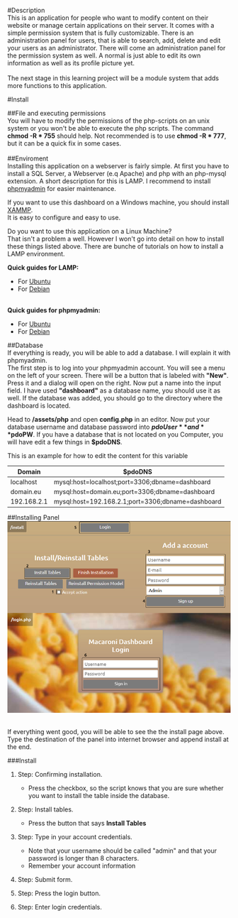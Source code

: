#Description<br>
This is an application for people who want to modify content on their website or manage certain applications on their server.
It comes with a simple permission system that is fully customizable. There is an administration panel for users, that is able to search, add, delete and edit
your users as an administrator. There will come an administration panel for the permission system as well.
A normal is just able to edit its own information as well as its profile picture yet.  
<br>
The next stage in this learning project will be a module system that adds more functions to this application.

#Install<br>

##File and executing permissions<br>
You will have to modify the permissions of the php-scripts on an unix system or you won't be able to execute the php scripts.
The command **chmod -R * 755** should help. Not recommended is to use **chmod -R * 777**, but it can be a quick fix in 
some cases. 
<br><br>
##Enviroment<br>
Installing this application on a webserver is fairly simple.
At first you have to install a SQL Server, a Webserver (e.q Apache) and php with an php-mysql extension.
A short description for this is LAMP.
I recommend to install [phpmyadmin](https://www.phpmyadmin.net/) for easier maintenance.

If you want to use this dashboard on a Windows machine, you should install [XAMMP](https://www.apachefriends.org).<br>
It is easy to configure and easy to use. <br>

Do you want to use this application on a Linux Machine?<br>
That isn't a problem a well. However I won't go into detail on how to install these things listed above.
There are bunche of tutorials on how to install a LAMP environment.<br>

**Quick guides for LAMP:**<br>
* For [Ubuntu](https://www.linode.com/docs/web-servers/lamp/install-lamp-stack-on-ubuntu-18-04/)<br>
* For [Debian](https://www.linuxbabe.com/debian/install-lamp-stack-debian-9-stretch)<br><br>

**Quick guides for phpmyadmin:**<br>
* For [Ubuntu](https://www.hostingadvice.com/how-to/install-phpmyadmin-on-ubuntu/)<br>
* For [Debian](https://tecadmin.net/install-phpmyadmin-on-debian/)

##Database<br>
If everything is ready, you will be able to add a database.
I will explain it with phpmyadmin.<br>
The first step is to log into your phpmyadmin account.
You will see a menu on the left of your screen. There will be a button that is labeled with **"New"**.
Press it and a dialog will open on the right. Now put a name into the input field.
I have used **"dashboard"** as a database name, you should use it as well.
If the database was added, you should go to the directory where the dashboard is located.

Head to **/assets/php** and open **config.php** in an editor.
Now put your database username and database password into **$pdoUser** and **$pdoPW**.
If you have a database that is not located on you Computer, you will have edit a few things in **$pdoDNS**.

This is an example for how to edit the content for this variable

Domain       | $pdoDNS
------------ | -------------
localhost    | mysql:host=localhost;port=3306;dbname=dashboard
domain.eu    |  mysql:host=domain.eu;port=3306;dbname=dashboard
192.168.2.1  | mysql:host=192.168.2.1;port=3306;dbname=dashboard


##Installing Panel<br>
![installation](https://raw.githubusercontent.com/MacaroniDamage/macaronipanel-development/master/img/installation.jpg "Logo Title")

<br>
If everything went good, you will be able to see the the install page above.
Type the destination of the panel into internet browser and append install  at the end.

###Install
1. Step: Confirming installation. 
    - Press the checkbox, so the script knows that you are sure whether you want to install the table inside the database.

2. Step: Install tables.
    - Press the button that says **Install Tables**
    
3. Step: Type in your account credentials.
    - Note that your username should be called "admin" and that your password is longer than 8 characters.
    - Remember your account information
    
4. Step: Submit form.

5. Step: Press the login button.

6. Step: Enter login credentials.
